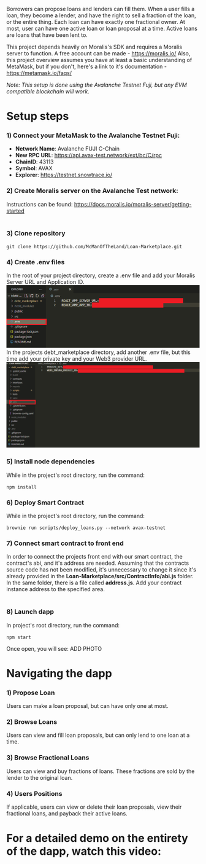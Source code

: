 Borrowers can propose loans and lenders can fill them. When a user fills a loan, they become a lender, and have the right to sell a fraction of the loan, or the entire thing. Each loan can have exactly one fractional owner. At most, user can have one active loan or loan proposal at a time. Active loans are loans that have been lent to.  

This project depends heavily on Moralis's SDK and requires a Moralis server to function. A free account can be made -  https://moralis.io/
Also, this project overview assumes you have at least a basic understanding of MetaMask, but if you don't, here's a link to it's documentation - https://metamask.io/faqs/

*Note: 
This setup is done using the Avalanche Testnet Fuji, but any EVM compatible blockchain will work.*

# Setup steps <br>
### 1) Connect your MetaMask to the Avalanche Testnet Fuji: <br>
-   **Network Name**: Avalanche FUJI C-Chain <br>
-   **New RPC URL**:  https://api.avax-test.network/ext/bc/C/rpc <br>
-   **ChainID**:  43113<br>
-   **Symbol**:  AVAX<br>
-   **Explorer**:  https://testnet.snowtrace.io/ <br>

### 2) Create Moralis server on the Avalanche Test network:  <br>
Instructions can be found: https://docs.moralis.io/moralis-server/getting-started <br>
<br>
### 3) Clone repository <br>
```
git clone https://github.com/McManOfTheLand/Loan-Marketplace.git
```
### 4) Create .env files <br>
In the root of your project directory, create a .env file and add your Moralis Server URL and Application ID. 
![](readmePhotos/moralis_env_info.PNG)
<br>
In the projects debt_marketplace directory, add another .env file, but this time add your private key and your Web3 provider URL.
![](readmePhotos/private_key_and_provider_env.PNG)
<br>
### 5) Install node dependencies <br>
While in the project's root directory, run the command:
```
npm install
```
 ### 6)  Deploy Smart Contract <br>
 While in the project's root directory, run the command:
```
brownie run scripts/deploy_loans.py --network avax-testnet
```
 ### 7)  Connect smart contract to front end <br>
 In order to connect the projects front end with our smart contract, the contract's abi, and it's address are needed. Assuming that the contracts source code has not been modified, it's unnecessary to change it since it's already provided in the  **Loan-Marketplace/src/ContractInfo/abi.js** folder. In the same folder, there is a file called **address.js**. Add your contract instance address to the specified area.<br>
<br>
### 8) Launch dapp <br>
In project's root directory, run the command:<br>
```
npm start
```
Once open, you will see:
ADD PHOTO<br>

# Navigating the dapp <br>
 ### 1) Propose Loan <br>
 Users can make a loan proposal, but can have only one at most.
 ### 2) Browse Loans <br>  
 Users can view and fill loan proposals, but can only lend to one loan at a time. 
 ### 3) Browse Fractional Loans <br> 
 Users can view and buy fractions of loans. These fractions are sold by the lender to the original loan. 
 ### 4) Users Positions 
 If applicable, users can view or delete their loan proposals, view their fractional loans, and payback their active loans.
 
 # For a detailed demo on the entirety of the dapp, watch this video:
